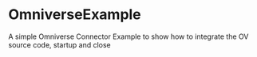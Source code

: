# OmniverseExample
A simple Omniverse Connector Example to show how to integrate the OV source code, startup and close
